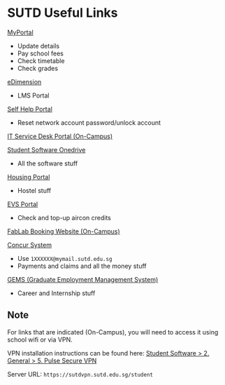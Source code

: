 # SUTD Useful Links

[MyPortal](https://myportal.sutd.edu.sg)

* Update details
* Pay school fees
* Check timetable
* Check grades

[eDimension](https://edimension.sutd.edu.sg/)

* LMS Portal

[Self Help Portal](https://studentselfhelp.sutd.edu.sg)

* Reset network account password/unlock account

[IT Service Desk Portal (On-Campus)](https://itservicedesk.sutd.edu.sg/)

[Student Software Onedrive](https://sutdapac-my.sharepoint.com/:f:/g/personal/sysop_sutd_edu_sg/EiRx2NWoIuFJoOL_9s1CfRAB3rFNfl5-2VSl_A4XwUa7lg)

* All the software stuff

[Housing Portal](https://hms.sutd.edu.sg/studentportal/Default.aspx)

* Hostel stuff

[EVS Portal](https://nus-utown.evs.com.sg/SUTD/)

* Check and top-up aircon credits

[FabLab Booking Website (On-Campus)](https://edbooking.sutd.edu.sg/fablabbooking/Web/)

[Concur System](https://www.concursolutions.com/nui/signin)

* Use `1XXXXXX@mymail.sutd.edu.sg`
* Payments and claims and all the money stuff

[GEMS (Graduate Employment Management System)](https://sutd-csm.symplicity.com/)

* Career and Internship stuff

## Note

For links that are indicated (On-Campus), you will need to access it using school wifi or via VPN.

VPN installation instructions can be found here: [Student Software > 2. General > 5. Pulse Secure VPN](https://sutdapac-my.sharepoint.com/personal/sysop_sutd_edu_sg/_layouts/15/onedrive.aspx?originalPath=aHR0cHM6Ly9zdXRkYXBhYy1teS5zaGFyZXBvaW50LmNvbS86ZjovZy9wZXJzb25hbC9zeXNvcF9zdXRkX2VkdV9zZy9FaVJ4Mk5Xb0l1RkpvT0xfOXMxQ2ZSQUIzckZOZmw1LTJWU2xfQTRYd1VhN2xnP3J0aW1lPW9YVXlMVXFfMkVn&id=%2Fpersonal%2Fsysop%5Fsutd%5Fedu%5Fsg%2FDocuments%2FStudents%20Software%2F2%2E%20General%2F5%2E%20Pulse%20Secure%20VPN)

Server URL: `https://sutdvpn.sutd.edu.sg/student`

